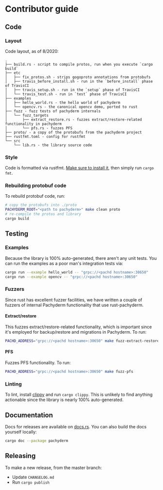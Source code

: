 # Contributor guide

## Code

### Layout

Code layout, as of 8/2020:

```
.
├── build.rs - script to compile protos, run when you execute `cargo build`
├── etc
│   ├── fix_protos.sh - strips gogoproto annotations from protobufs
│   ├── travis_before_install.sh - run in the `before_install` phase of TravisCI
│   ├── travis_setup.sh - run in the `setup` phase of TravisCI
│   └── travis_test.sh - run in `test` phase of TravisCI
├── examples
│   ├── hello_world.rs - the hello world of pachyderm
│   └── opencv.rs - the canonical opencv demo, ported to rust
├── fuzz - fuzz tests of pachyderm internals
│   └── fuzz_targets
│       ├── extract_restore.rs - fuzzes extract/restore-related functionality in pachyderm
│       └── pfs.rs - fuzzes PFS
├── proto/ - a copy of the protobufs from the pachyderm project
├── rustfmt.toml - config for rustfmt
└── src
    └── lib.rs - the library source code
```

### Style

Code is formatted via rustfmt. [Make sure to install
it](https://github.com/rust-lang/rustfmt#quick-start), then simply run
`cargo fmt`.

### Rebuilding protobuf code

To rebuild protobuf code, run:

```bash
# copy the protobufs into ./proto
PACHYDERM_ROOT="<path to pachyderm>" make clean proto
# re-compile the protos and library
cargo build
```

## Testing

### Examples

Because the library is 100% auto-generated, there aren't any unit tests. You
can run the examples as a poor man's integration tests via:

```bash
cargo run --example hello_world -- "grpc://<pachd hostname>:30650"
cargo run --example opencv -- "grpc://<pachd hostname>:30650"
```

### Fuzzers

Since rust has excellent fuzzer facilities, we have written a couple of
fuzzers of internal Pachyderm functionality that use rust-pachyderm.

#### Extract/restore

This fuzzes extract/restore-related functionality, which is important since
it's employed for backup/restore and migrations in Pachyderm. To run:

```bash
PACHD_ADDRESS="grpc://<pachd hostname>:30650" make fuzz-extract-restore
```

#### PFS

Fuzzes PFS functionality. To run:

```bash
PACHD_ADDRESS="grpc://<pachd hostname>:30650" make fuzz-pfs
```

### Linting

To lint, install [clippy](https://github.com/rust-lang/rust-clippy) and run
`cargo clippy`. This is unlikely to find anything actionable since the library
is nearly 100% auto-generated.

## Documentation

Docs for releases are available on [docs.rs](https://docs.rs/pachyderm). You
can also build the docs yourself locally:

```bash
cargo doc --package pachyderm
```

## Releasing

To make a new release, from the master branch:

* Update `CHANGELOG.md`
* Run `cargo publish`
